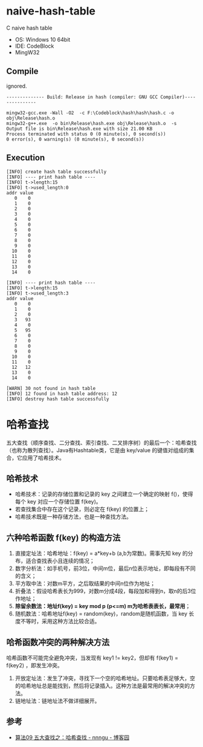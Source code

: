 # naive-hash-table
C naive hash table

- OS: Windows 10 64bit
- IDE: CodeBlock
- MingW32

## Compile

ignored.

```shell
-------------- Build: Release in hash (compiler: GNU GCC Compiler)---------------

mingw32-gcc.exe -Wall -O2  -c F:\Codeblock\hash\hash\hash.c -o obj\Release\hash.o
mingw32-g++.exe  -o bin\Release\hash.exe obj\Release\hash.o  -s  
Output file is bin\Release\hash.exe with size 21.00 KB
Process terminated with status 0 (0 minute(s), 0 second(s))
0 error(s), 0 warning(s) (0 minute(s), 0 second(s))
```

## Execution

```shell
[INFO] create hash table successfully
[INFO] ---- print hash table ----
[INFO] t->length:15
[INFO] t->used_length:0
addr value
   0    0
   1    0
   2    0
   3    0
   4    0
   5    0
   6    0
   7    0
   8    0
   9    0
  10    0
  11    0
  12    0
  13    0
  14    0

[INFO] ---- print hash table ----
[INFO] t->length:15
[INFO] t->used_length:3
addr value
   0    0
   1    0
   2    0
   3   93
   4    0
   5   95
   6    0
   7    0
   8    0
   9    0
  10    0
  11    0
  12   12
  13    0
  14    0

[WARN] 30 not found in hash table
[INFO] 12 found in hash table address: 12
[INFO] destroy hash table successfully
```

# 哈希查找

五大查找（顺序查找、二分查找、索引查找、二叉排序树）的最后一个：哈希查找（也称为散列查找）。Java有Hashtable类，它是由 key/value 的键值对组成的集合，它应用了哈希技术。

## 哈希技术

- 哈希技术：记录的存储位置和记录的 key 之间建立一个确定的映射 f()，使得每个 key 对应一个存储位置 f(key)。
- 若查找集合中存在这个记录，则必定在 f(key) 的位置上；
- 哈希技术既是一种存储方法，也是一种查找方法。

## 六种哈希函数 f(key) 的构造方法

1. 直接定址法：哈希地址：f(key) = a*key+b  (a,b为常数)。需事先知 key 的分布，适合查找表小且连续的情况；
2. 数字分析法：如手机号，前3位，中间m位，最后n位表示地址，即每段有不同的含义；
3. 平方取中法：对数m平方，之后取结果的中间n位作为地址；
4. 折叠法：假设哈希表长为999，对数m分成4段，每段加和得到n，取n的后3位作地址；
5. **除留余数法：地址f(key) = key mod p (p<=m) m为哈希表表长，最常用**；
6. 随机数法：哈希地址f(key) = random(key)，random是随机函数，当 key 长度不等时，采用这种方法比较合适。

## 哈希函数冲突的两种解决方法

哈希函数不可能完全避免冲突，当发现有 key1 != key2，但却有 f(key1) = f(key2) ，即发生冲突。

1. 开放定址法：发生了冲突，寻找下一个空的哈希地址。只要哈希表足够大，空的哈希地址总是能找到，然后将记录插入。这种方法是最常用的解决冲突的方法。
2. 链地址法：链地址法不做详细展开。

## 参考

- [算法09 五大查找之：哈希查找 - nnngu - 博客园](https://www.cnblogs.com/nnngu/p/8307743.html#autoid-0-0-0)



